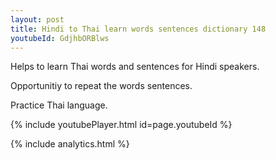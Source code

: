```yaml
---
layout: post
title: Hindi to Thai learn words sentences dictionary 148 
youtubeId: GdjhbORBlws
---
```

 
 
Helps to learn Thai words and sentences for Hindi speakers.

Opportunitiy to repeat the words sentences. 

Practice Thai language. 
 
{% include youtubePlayer.html id=page.youtubeId %}
 
 
{% include analytics.html %}